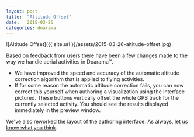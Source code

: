 ```yaml
---
layout: post
title:  "Altitude Offset"
date:   2015-03-26
categories: doarama
---
```


[]()
![Altitude Offset]({{ site.url }}/assets/2015-03-26-altitude-offset.jpg)

Based on feedback from users there have been a few changes made to the way we handle aerial activities in Doarama&trade;.

* We have improved the speed and accuracy of the automatic altitude correction algorithm that is applied to flying activities.
* If for some reason the automatic altitude correction fails, you can now correct this yourself when authoring a visualization using the interface pictured.
These buttons vertically offset the whole GPS track for the currently selected activity.  You should see the results displayed immediately in the preview window.

We've also reworked the layout of the authoring interface.  As always, [let us know what you think](mailto:support@doarama.com).
